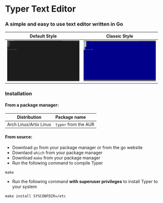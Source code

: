# Typer Text Editor
### A simple and easy to use text editor written in Go

|                          Default Style                           |                          Classic Style                           |
|:----------------------------------------------------------------:|:----------------------------------------------------------------:|
| ![Example of the Typer's default style](media/default-style.png) | ![Example of the Typer's classic style](media/classic-style.png) |

### Installation
#### From a package manager:
|      Distribution      | Package name         |
|:----------------------:|:---------------------|
| Arch Linux/Artix Linux | `typer` from the AUR |
#### From source:
- Download `go` from your package manager or from the go website
- Downlaod `which` from your package manager
- Download `make` from your package manager
- Run the following command to compile Typer
```shell
make
```
- Run the following command **with superuser privileges** to install Typer to your system
```shell
make install SYSCONFDIR=/etc
```